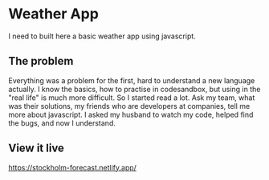 # Weather App
I need to built here a basic weather app using javascript.

## The problem
Everything was a problem for the first, hard to understand a new language actually. I know the basics, how to practise in codesandbox, but using in the "real life" is much more difficult. So I started read a lot. Ask my team, what was their solutions, my friends who are developers at companies, tell me more about javascript. I asked my husband to watch my code, helped find the bugs, and now I understand.

## View it live
https://stockholm-forecast.netlify.app/
